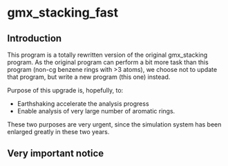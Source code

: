 # gmx_stacking_fast

## Introduction
This program is a totally rewritten version of the original gmx_stacking program.
As the original program can perform a bit more task than this program 
(non-cg benzene rings with >3 atoms), we choose not to update that program, 
but write a new program (this one) instead.

Purpose of this upgrade is, hopefully, to:
- Earthshaking accelerate the analysis progress
- Enable analysis of very large number of aromatic rings.

These two purposes are very urgent, since the simulation system has been enlarged
greatly in these two years.

## Very important notice